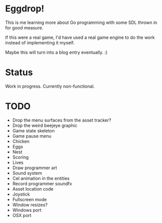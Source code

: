 Eggdrop!
========

This is me learning more about Go programming with some SDL thrown in
for good measure.

If this were a real game, I'd have used a real game engine to do the
work instead of implementing it myself.

Maybe this will turn into a blog entry eventually. :)

Status
======

Work in progress. Currently non-functional.

TODO
====

* Drop the menu surfaces from the asset tracker?
* Drop the weird beejeye graphic
* Game state skeleton
* Game pause menu
* Chicken
* Eggs
* Nest
* Scoring
* Lives
* Draw programmer art
* Sound system
* Cel animation in the entities
* Record programmer soundfx
* Asset location code
* Joystick
* Fullscreen mode
* Window resizes?
* Windows port
* OSX port
